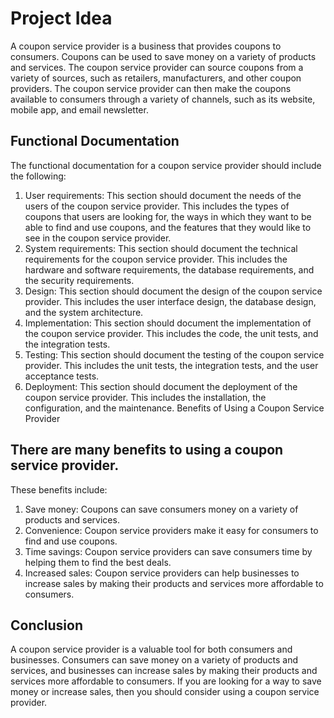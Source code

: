 # Project Idea
A coupon service provider is a business that provides coupons to consumers. Coupons can be used to save money on a variety of products and services. The coupon service provider can source coupons from a variety of sources, such as retailers, manufacturers, and other coupon providers. The coupon service provider can then make the coupons available to consumers through a variety of channels, such as its website, mobile app, and email newsletter.

## Functional Documentation
The functional documentation for a coupon service provider should include the following:

1. User requirements: This section should document the needs of the users of the coupon service provider. This includes the types of coupons that users are looking for, the ways in which they want to be able to find and use coupons, and the features that they would like to see in the coupon service provider.
2. System requirements: This section should document the technical requirements for the coupon service provider. This includes the hardware and software requirements, the database requirements, and the security requirements.
3. Design: This section should document the design of the coupon service provider. This includes the user interface design, the database design, and the system architecture.
4. Implementation: This section should document the implementation of the coupon service provider. This includes the code, the unit tests, and the integration tests.
5. Testing: This section should document the testing of the coupon service provider. This includes the unit tests, the integration tests, and the user acceptance tests.
6. Deployment: This section should document the deployment of the coupon service provider. This includes the installation, the configuration, and the maintenance.
Benefits of Using a Coupon Service Provider

## There are many benefits to using a coupon service provider.

These benefits include:
1. Save money: Coupons can save consumers money on a variety of products and services.
2. Convenience: Coupon service providers make it easy for consumers to find and use coupons.
3. Time savings: Coupon service providers can save consumers time by helping them to find the best deals.
4. Increased sales: Coupon service providers can help businesses to increase sales by making their products and services more affordable to consumers.

## Conclusion
A coupon service provider is a valuable tool for both consumers and businesses. Consumers can save money on a variety of products and services, and businesses can increase sales by making their products and services more affordable to consumers. If you are looking for a way to save money or increase sales, then you should consider using a coupon service provider.